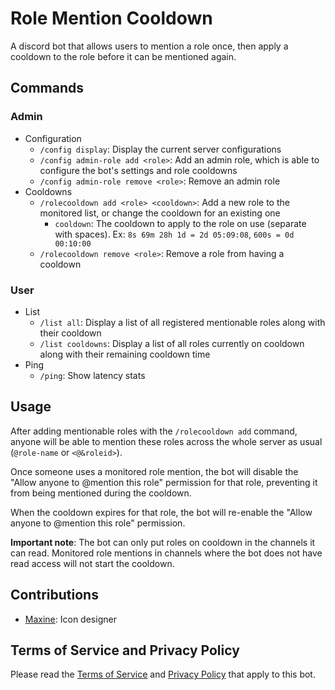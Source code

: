 # Role Mention Cooldown
A discord bot that allows users to mention a role once, then apply a cooldown to the role before it can be mentioned again.

## Commands
### Admin
- Configuration
  - `/config display`: Display the current server configurations
  - `/config admin-role add <role>`: Add an admin role, which is able to configure the bot's settings and role cooldowns
  - `/config admin-role remove <role>`: Remove an admin role
- Cooldowns
  - `/rolecooldown add <role> <cooldown>`: Add a new role to the monitored list, or change the cooldown for an existing one
    - `cooldown`: The cooldown to apply to the role on use (separate with spaces). Ex: `8s 69m 28h 1d = 2d 05:09:08`, `600s = 0d 00:10:00`
  - `/rolecooldown remove <role>`: Remove a role from having a cooldown

### User
- List
  - `/list all`: Display a list of all registered mentionable roles along with their cooldown
  - `/list cooldowns`: Display a list of all roles currently on cooldown along with their remaining cooldown time
- Ping
  - `/ping`: Show latency stats

## Usage
After adding mentionable roles with the `/rolecooldown add` command, anyone will be able to mention these roles across the whole server as usual (`@role-name` or `<@&roleid>`).

Once someone uses a monitored role mention, the bot will disable the "Allow anyone to @mention this role" permission for that role, preventing it from being mentioned during the cooldown.

When the cooldown expires for that role, the bot will re-enable the "Allow anyone to @mention this role" permission.

**Important note**: The bot can only put roles on cooldown in the channels it can read. Monitored role mentions in channels where the bot does not have read access will not start the cooldown.

## Contributions
- [Maxine](https://artstation.com/Maxine3D): Icon designer

## Terms of Service and Privacy Policy
Please read the [Terms of Service](https://github.com/CTN-Originals/RoleMentionCooldown/blob/stable/docs/legal/terms-of-service.md) and [Privacy Policy](https://github.com/CTN-Originals/RoleMentionCooldown/blob/stable/docs/legal/privacy-policy.md) that apply to this bot.
